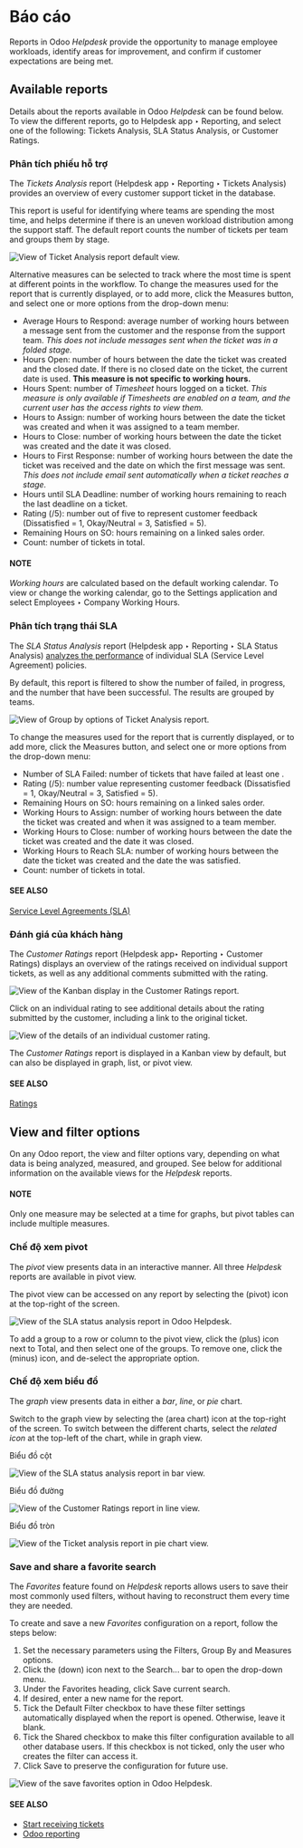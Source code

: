 # Báo cáo

Reports in Odoo *Helpdesk* provide the opportunity to manage employee workloads, identify areas for
improvement, and confirm if customer expectations are being met.

## Available reports

Details about the reports available in Odoo *Helpdesk* can be found below. To view the different
reports, go to Helpdesk app ‣ Reporting, and select one of the following:
Tickets Analysis, SLA Status Analysis, or Customer Ratings.

### Phân tích phiếu hỗ trợ

The *Tickets Analysis* report (Helpdesk app ‣ Reporting ‣ Tickets Analysis)
provides an overview of every customer support ticket in the database.

This report is useful for identifying where teams are spending the most time, and helps determine if
there is an uneven workload distribution among the support staff. The default report counts the
number of tickets per team and groups them by stage.

![View of Ticket Analysis report default view.](reports/tickets-default.png)

Alternative measures can be selected to track where the most time is spent at different points in
the workflow. To change the measures used for the report that is currently displayed, or to add
more, click the Measures button, and select one or more options from the drop-down
menu:

- Average Hours to Respond: average number of working hours between a message sent from
  the customer and the response from the support team. *This does not include messages sent when
  the ticket was in a folded stage.*
- Hours Open: number of hours between the date the ticket was created and the closed
  date. If there is no closed date on the ticket, the current date is used. **This measure is not
  specific to working hours.**
- Hours Spent: number of *Timesheet* hours logged on a ticket. *This
  measure is only available if Timesheets are enabled on a team, and the current user has the access
  rights to view them.*
- Hours to Assign: number of working hours between the date the ticket was created and
  when it was assigned to a team member.
- Hours to Close: number of working hours between the date the ticket was created and
  the date it was closed.
- Hours to First Response: number of working hours between the date the ticket was
  received and the date on which the first message was sent. *This does not include email sent
  automatically when a ticket reaches a stage.*
- Hours until SLA Deadline: number of working hours remaining to reach the last 
  deadline on a ticket.
- Rating (/5): number out of five to represent customer feedback (Dissatisfied = 1,
  Okay/Neutral = 3, Satisfied = 5).
- Remaining Hours on SO: hours remaining on a linked sales order.
- Count: number of tickets in total.

#### NOTE
*Working hours* are calculated based on the default working calendar. To view or change the
working calendar, go to the Settings application and select
Employees ‣ Company Working Hours.

### Phân tích trạng thái SLA

The *SLA Status Analysis* report (Helpdesk app ‣ Reporting ‣ SLA Status
Analysis) [analyzes the performance](sla.md#helpdesk-analyze-sla-performance) of individual SLA
(Service Level Agreement) policies.

By default, this report is filtered to show the number of  failed, in progress, and the number
that have been successful. The results are grouped by teams.

![View of Group by options of Ticket Analysis report.](reports/sla-status.png)

To change the measures used for the report that is currently displayed, or to add more, click the
Measures button, and select one or more options from the drop-down menu:

- Number of SLA Failed: number of tickets that have failed at least one .
- Rating (/5): number value representing customer feedback (Dissatisfied = 1,
  Okay/Neutral = 3, Satisfied = 5).
- Remaining Hours on SO: hours remaining on a linked sales order.
- Working Hours to Assign: number of working hours between the date the ticket was
  created and when it was assigned to a team member.
- Working Hours to Close: number of working hours between the date the ticket was
  created and the date it was closed.
- Working Hours to Reach SLA: number of working hours between the date the ticket was
  created and the date the  was satisfied.
- Count: number of tickets in total.

#### SEE ALSO
[Service Level Agreements (SLA)](sla.md)

### Đánh giá của khách hàng

The *Customer Ratings* report (Helpdesk app‣ Reporting ‣ Customer Ratings)
displays an overview of the ratings received on individual support tickets, as well as any
additional comments submitted with the rating.

![View of the Kanban display in the Customer Ratings report.](reports/customer-ratings.png)

Click on an individual rating to see additional details about the rating submitted by the customer,
including a link to the original ticket.

![View of the details of an individual customer rating.](reports/ratings-details.png)

The *Customer Ratings* report is displayed in a Kanban view by default, but can also be displayed
in graph, list, or pivot view.

#### SEE ALSO
[Ratings](ratings.md)

## View and filter options

On any Odoo report, the view and filter options vary, depending on what data is being analyzed,
measured, and grouped. See below for additional information on the available views for the
*Helpdesk* reports.

#### NOTE
Only one measure may be selected at a time for graphs, but pivot tables can include multiple
measures.

### Chế độ xem pivot

The *pivot* view presents data in an interactive manner. All three *Helpdesk* reports are available
in pivot view.

The pivot view can be accessed on any report by selecting the <i class="oi oi-view-pivot"></i>
(pivot) icon at the top-right of the screen.

![View of the SLA status analysis report in Odoo Helpdesk.](reports/pivot-view.png)

To add a group to a row or column to the pivot view, click the <i class="fa fa-plus-square"></i>
(plus) icon next to Total, and then select one of the groups. To remove one,
click the <i class="fa fa-minus-square-o"></i> (minus) icon, and de-select the appropriate option.

### Chế độ xem biểu đồ

The *graph* view presents data in either a *bar*, *line*, or *pie* chart.

Switch to the graph view by selecting the <i class="fa fa-area-chart"></i> (area chart) icon at the
top-right of the screen. To switch between the different charts, select the *related icon* at the
top-left of the chart, while in graph view.

Biểu đồ cột

![View of the SLA status analysis report in bar view.](reports/bar-chart.png)

Biểu đồ đường

![View of the Customer Ratings report in line view.](reports/line-chart.png)

Biểu đồ tròn

![View of the Ticket analysis report in pie chart view.](reports/pie-chart.png)

### Save and share a favorite search

The *Favorites* feature found on *Helpdesk* reports allows users to save their most commonly used
filters, without having to reconstruct them every time they are needed.

To create and save a new *Favorites* configuration on a report, follow the steps below:

1. Set the necessary parameters using the Filters, Group By and
   Measures options.
2. Click the <i class="fa fa-caret-down"></i> (down) icon next to the Search... bar to
   open the drop-down menu.
3. Under the Favorites heading, click Save current search.
4. If desired, enter a new name for the report.
5. Tick the Default Filter checkbox to have these filter settings automatically
   displayed when the report is opened. Otherwise, leave it blank.
6. Tick the Shared checkbox to make this filter configuration available to all other
   database users. If this checkbox is not ticked, only the user who creates the filter can access
   it.
7. Click Save to preserve the configuration for future use.

![View of the save favorites option in Odoo Helpdesk.](reports/save-filters.png)

#### SEE ALSO
- [Start receiving tickets](receiving_tickets.md)
- [Odoo reporting](../../../essentials/reporting.md)
